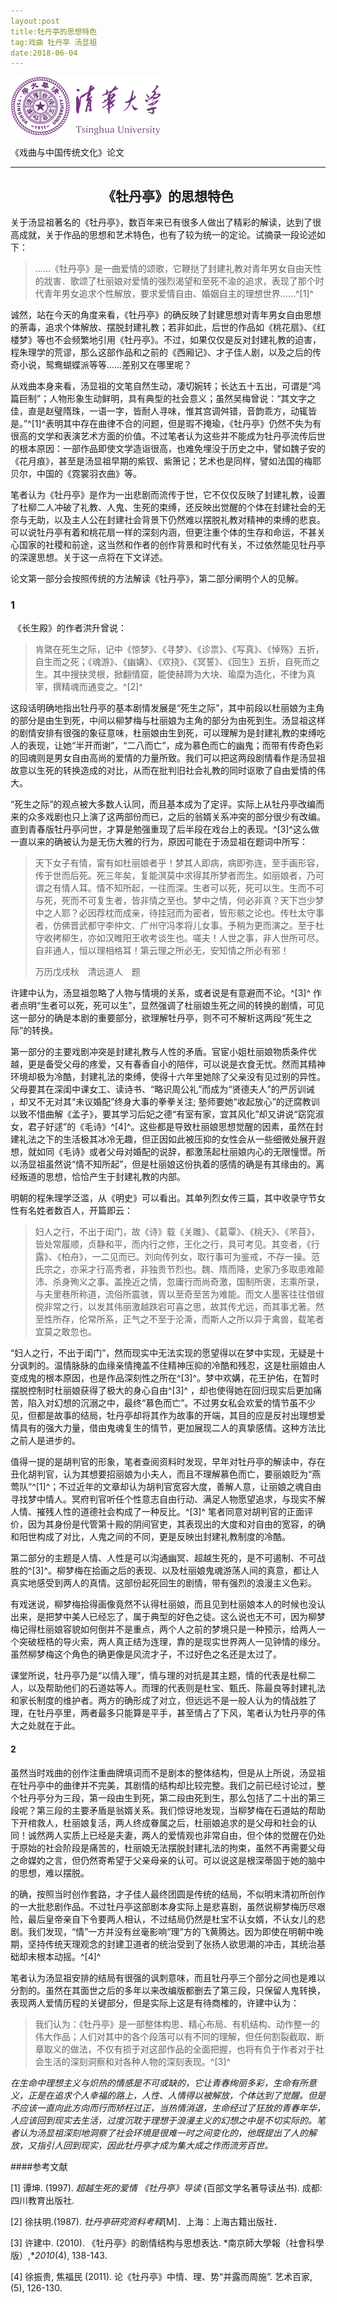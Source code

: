 ```yaml
---
layout:post
title:牡丹亭的思想特色
tag:戏曲 牡丹亭 汤显祖
date:2018-06-04
---
```




![tsinghua](/assets/images/2018/Tsinghua.png)

《戏曲与中国传统文化》论文

---

## <center>《牡丹亭》的思想特色</center>

​	关于汤显祖著名的《牡丹亭》，数百年来已有很多人做出了精彩的解读，达到了很高成就，关于作品的思想和艺术特色，也有了较为统一的定论。试摘录一段论述如下：

>……《牡丹亭》是一曲爱情的颂歌，它鞭挞了封建礼教对青年男女自由天性的戕害．歌颂了杜丽娘对爱情的强烈渴望和至死不渝的追求，表现了那个时代青年男女追求个性解放，要求爱情自由、婚姻自主的理想世界……^[1]^

​	诚然，站在今天的角度来看，《牡丹亭》的确反映了封建思想对青年男女自由思想的荼毒，追求个体解放、摆脱封建礼教；若非如此，后世的作品如《桃花扇》、《红楼梦》等也不会频繁地引用《牡丹亭》。不过，如果仅仅是反对封建礼教的迫害，程朱理学的荒谬，那么这部作品和之前的《西厢记》、才子佳人剧，以及之后的传奇小说，鸳鸯蝴蝶派等等……差别又在哪里呢？

​	从戏曲本身来看，汤显祖的文笔自然生动，凄切婉转；长达五十五出，可谓是“鸿篇巨制”；人物形象生动鲜明，具有典型的社会意义；虽然吴梅曾说：“其文字之佳，直是赵璧隋珠，一语一字，皆耐人寻味，惟其宫调舛错，音韵乖方，动辄皆是。”^[1]^表明其中存在曲律不合的问题，但是瑕不掩瑜，《牡丹亭》仍然不失为有很高的文学和表演艺术方面的价值。不过笔者认为这些并不能成为牡丹亭流传后世的根本原因：一部作品即使文学造诣很高，也难免埋没于历史之中，譬如魏子安的《花月痕》，甚至是汤显祖早期的紫钗、紫箫记；艺术也是同样，譬如法国的梅耶贝尔，中国的《霓裳羽衣曲》等。

​	笔者认为《牡丹亭》是作为一出悲剧而流传于世，它不仅仅反映了封建礼教，设置了杜柳二人冲破了礼教、人鬼、生死的束缚，还反映出觉醒的个体在封建社会的无奈与无助，以及主人公在封建社会背景下仍然难以摆脱礼教对精神的束缚的悲哀。可以说牡丹亭有着和桃花扇一样的深刻内涵，但更注重个体的生存和命运，不甚关心国家的社稷和前途，这当然和作者的创作背景和时代有关，不过依然能见牡丹亭的深邃思想。关于这一点将在下文详述。

​	论文第一部分会按照传统的方法解读《牡丹亭》，第二部分阐明个人的见解。

### 1

​	《长生殿》的作者洪升曾说：

>肯綮在死生之际，记中《惊梦》、《寻梦》、《诊祟》、《写真》、《悼殇》五折，自生而之死；《魂游》、《幽媾》、《欢挠》、《冥誓》、《回生》五折，自死而之生。其中搜抉灵根，掀翻情窟，能使赫蹄为大块、瑜糜为造化，不律为真宰，撰精魂而通变之。^[2]^

​	这段话明确地指出牡丹亭的基本剧情发展是“死生之际”，其中前段以杜丽娘为主角的部分是由生到死，中间以柳梦梅与杜丽娘为主角的部分为由死到生。汤显祖这样的剧情安排有很强的象征意味，杜丽娘由生到死，可以理解为是封建礼教的束缚吃人的表现，让她“半开而谢”，“二八而亡”，成为慕色而亡的幽鬼；而带有传奇色彩的回魂则是男女自由高尚的爱情的力量所致。我们可以把这两段剧情看作是汤显祖故意以生死的转换造成的对比，从而在批判旧社会礼教的同时讴歌了自由爱情的伟大。

​	“死生之际”的观点被大多数人认同，而且基本成为了定评。实际上从牡丹亭改编而来的众多戏剧也只上演了这两部份而已，之后的翁婿关系冲突的部分很少有改编。直到青春版牡丹亭问世，才算是勉强重现了后半段在戏台上的表现。^[3]^这么做一直以来的确被认为是无伤大雅的行为，原因可能在于汤显祖在题词中所写：

>天下女子有情，甯有如杜丽娘者乎！梦其人即病，病即弥连，至手画形容，传于世而后死。死三年矣，复能溟莫中求得其所梦者而生。如丽娘者，乃可谓之有情人耳。情不知所起，一往而深。生者可以死，死可以生。生而不可与死，死而不可复生者，皆非情之至也。梦中之情，何必非真？天下岂少梦中之人耶？必因荐枕而成亲，待挂冠而为密者，皆形骸之论也。传杜太守事者，仿佛晋武都守李仲文、广州守冯孝将儿女事。予稍为更而演之。至于杜守收拷柳生，亦如汉睢阳王收考谈生也。嗟夫！人世之事，非人世所可尽。自非通人，恒以理相格耳！第云理之所必无，安知情之所必有邪！
>
>万历戊戌秋　清远道人　题

​	许建中认为，汤显祖忽略了人物与情境的关系，或者说是有意避而不论。^[3]^ 作者点明“生者可以死，死可以生”，显然强调了杜丽娘生死之间的转换的剧情，可见这一部分的确是本剧的重要部分，欲理解牡丹亭，则不可不解析这两段“死生之际”的转换。

​	第一部分的主要戏剧冲突是封建礼教与人性的矛盾。官宦小姐杜丽娘物质条件优越，更是备受父母的疼爱，又有春香自小的陪伴，可以说是衣食无忧。然而其精神环境却极为冷酷，封建礼法的束缚，使得十六年里她除了父亲没有见过别的异性。父母要其在深闺中课女工、读诗书、“略识周公礼”而成为“贤德夫人”的严厉训诫 ，却又不无对其“未议婚配”终身大事的拳拳关注; 塾师要她“收起放心”的迂腐教训以致不惜曲解《孟子》，要其学习后妃之德“有室有家，宜其风化”却又讲说“窈窕淑女，君子好逑”的《毛诗》^[4]^。这些都是导致杜丽娘思想觉醒的因素，虽然在封建礼法之下的生活极其冰冷无趣，但正因如此被压抑的女性会从一些细微处展开遐想，就如同《毛诗》或者父母对婚配的说辞，都激荡起杜丽娘内心的无限憧憬。所以汤显祖虽然说“情不知所起”，但是杜丽娘这份执着的感情的确是有其缘由的。离经叛道的思想，恰恰产生于封建礼教的内部。

​	明朝的程朱理学泛滥，从《明史》可以看出。其单列烈女传三篇，其中收录守节女性有名姓者数百人，开篇即云：

> 妇人之行，不出于闺门，故《诗》载《关雎》、《葛覃》、《桃夭》、《芣苜》，皆处常履顺，贞静和平，而内行之修，王化之行，具可考见。其变者，《行露》、《柏舟》，一二见而已。刘向传列女，取行事可为鉴戒，不存一操。范氏宗之，亦采才行高秀者，非独贵节烈也。魏、隋而降，史家乃多取患难颠沛、杀身殉义之事。盖挽近之情，忽庸行而尚奇激，国制所褒，志乘所录，与夫里巷所称道，流俗所震骇，胥以至奇至苦为难能。而文人墨客往往借俶傥非常之行，以发其伟丽激越跌宕可喜之思，故其传尤远，而其事尤著。然至性所存，伦常所系，正气之不至于沦澌，而斯人之所以异于禽兽，载笔者宜莫之敢忽也。
>

​	“妇人之行，不出于闺门”，然而现实中无法实现的愿望得以在梦中实现，无疑是十分讽刺的。温情脉脉的血缘亲情掩盖不住精神压抑的冷酷和残忍，这是杜丽娘由人变成鬼的根本原因，也是作品深刻性之所在^[3]^。梦中欢媾，花王护佑，在暂时摆脱控制时杜丽娘获得了极大的身心自由^[3]^ ，却也使得她在回归现实后更加痛苦，陷入对幻想的沉溺之中，最终“慕色而亡”。不过男女私会欢爱的情节虽不少见，但都是故事的结局，牡丹亭却将其作为故事的开端，其目的应是反衬出理想爱情具有的强大力量，借由鬼魂复生的情节，更加展现二人的真挚感情。这种方法比之前人是进步的。

​	值得一提的是胡判官的形象，笔者查阅资料时发现，早年对牡丹亭的解读中，存在丑化胡判官，认为其想要招丽娘为小夫人，而且不理解慕色而亡，要丽娘贬为“燕莺队”^[1]^；不过近年的文章却认为胡判官宽容大度，善解人意，让丽娘之魂自由寻找梦中情人。冥府判官听任个性意志自由行动、满足人物愿望追求，与现实不解人情、摧残人性的道德社会构成了一种反比。^[3]^ 笔者同意对胡判官的正面评价，因为其身份是代管第十殿的阴间官吏，其表现出的大度和对自由的宽容，的确和阳世构成了对比，人鬼之间的不同，更是反映出封建礼教制度的冷酷。

​	第二部分的主题是人情、人性是可以沟通幽冥、超越生死的，是不可遏制、不可战胜的^[3]^。柳梦梅在拾画之后的表现、以及杜丽娘鬼魂游荡人间的真意，都让人真实地感受到两人的真情。这部份起死回生的剧情，带有强烈的浪漫主义色彩。

​	有戏迷说，柳梦梅拾得画像竟然不认得杜丽娘，而且见到杜丽娘本人的时候也没认出来，是把梦中美人已经忘了，属于典型的好色之徒。这么说也无不可，因为柳梦梅记得杜丽娘容貌如何倒并不是重点，两个人之前的梦境只是一种预示，给两人一个突破桎梏的导火索，两人真正结为连理，靠的是现实世界两人一见钟情的缘分。虽然柳梦梅这个角色的确更像是风流才子，不过好色之名还是太过了。

​	课堂所说，牡丹亭乃是“以情入理”，情与理的对抗是其主题，情的代表是杜柳二人，以及帮助他们的石道姑等人。而理的代表则是杜宝、甄氏、陈最良等封建礼法和家长制度的维护者。两方的确形成了对立，但远远不是一般人认为的情战胜了理，在牡丹亭里，两者最多只能算是平手，甚至情占了下风，笔者认为牡丹亭的伟大之处就在于此。

#### 2

​	虽然当时戏曲的创作注重曲牌填词而不是剧本的整体结构，但是从上所说，汤显祖在牡丹亭中的曲律并不完美，其剧情的结构却比较完整。我们之前已经讨论过，整个牡丹亭分为三段，第一段由生到死，第二段由死到生，那么包括了二十出的第三段呢？第三段的主要矛盾是翁婿关系。我们惊讶地发现，当柳梦梅在石道姑的帮助下开棺救人，杜丽娘复活，两人终成眷属之后，杜丽娘追求的是父母和社会的认同！诚然两人实质上已经是夫妻，两人的爱情观也非常自由，但个体的觉醒在仍处于原始的社会阶段是痛苦的，杜丽娘无法摆脱封建礼法的拘束，虽然不再需要父母之命媒妁之言，但仍然寄希望于父亲母亲的认可。可以说这是根深蒂固于她的脑中的思想，难以摆脱。

​	的确，按照当时创作套路，才子佳人最终团圆是传统的结局，不似明末清初所创作的一大批悲剧作品。不过牡丹亭这部剧本身实际上是悲喜剧，虽然说柳梦梅历尽艰险，最后皇帝亲自下令要两人相认，不过结局仍然是杜宝不认女婿，不认女儿的悲剧。我们发现，“情”一方并没有丝毫影响“理”方的飞黄腾达。因为即使在明朝中晚期，坚持传统天理观念的封建卫道者的统治受到了张扬人欲思潮的冲击，其统治基础却未根本动摇。^[4]^

​	笔者认为汤显祖安排的结局有很强的讽刺意味，而且牡丹亭三个部分之间也是难以分割的。虽然在其面世之后的多年以来改编版都删去了第三段，只保留人鬼转换，表现两人爱情历程的关键部分，但是实际上这是有待商榷的，许建中认为：

>我们认为：《牡丹亭》是一部整体构思、精心布局、有机结构、动作整一的伟大作品；人们对其中的各个段落可以有不同的理解，但任何割裂截取、断章取义的做法，不仅有损于对这部作品的全面把握，也将有负于作者对于社会生活的深刻洞察和对各种人物的深刻表现。^[3]^



​	*在生命中理想主义与炽热的情感是不可或缺的，它让青春绚丽多彩，生命有所意义，正是在追求个人幸福的路上，人性、人情得以被解放，个体达到了觉醒。但是不应该一直向此方向而行而矫枉过正，当热情消退，生命经过了狂放的青春年华，人应该回到现实去生活，过度沉耽于理想于浪漫主义的幻想之中是不切实际的。笔者认为汤显祖深刻地洞察了社会环境是很难一时之间变化的，他既提出了人的解放，又指引人回到现实，因此牡丹亭才成为集大成之作而流芳百世。*



####参考文献

[1] 谭坤. (1997). *超越生死的爱情 《牡丹亭》导读* (百部文学名著导读丛书). 成都: 四川教育出版社.

[2] 徐扶明.(1987). *牡丹亭研究资料考释*[M]．上海：上海古籍出版社．

[3] 许建中. (2010). 《牡丹亭》的剧情结构与思想表达. *南京師大學報（社會科學版）,**2010*(4), 138-143.

[4] 徐振贵, 焦福民 (2011). 论《牡丹亭》中情、理、势“并露而周施”. 艺术百家, (5), 126-130.